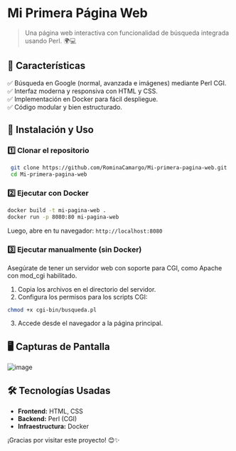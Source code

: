 # Mi Primera Página Web

> Una página web interactiva con funcionalidad de búsqueda integrada usando Perl. 🌍💻

## 📌 Características
✅ Búsqueda en Google (normal, avanzada e imágenes) mediante Perl CGI.  
✅ Interfaz moderna y responsiva con HTML y CSS.  
✅ Implementación en Docker para fácil despliegue.  
✅ Código modular y bien estructurado.  

## 🚀 Instalación y Uso
### 1️⃣ **Clonar el repositorio**
```bash
 git clone https://github.com/RominaCamargo/Mi-primera-pagina-web.git
 cd Mi-primera-pagina-web
```
### 2️⃣ **Ejecutar con Docker**
```bash
docker build -t mi-pagina-web .
docker run -p 8080:80 mi-pagina-web
```
Luego, abre en tu navegador: `http://localhost:8080`

### 3️⃣ **Ejecutar manualmente (sin Docker)**
Asegúrate de tener un servidor web con soporte para CGI, como Apache con mod_cgi habilitado.
1. Copia los archivos en el directorio del servidor.
2. Configura los permisos para los scripts CGI:
```bash
chmod +x cgi-bin/busqueda.pl
```
3. Accede desde el navegador a la página principal.

## 🖥 Capturas de Pantalla
![image](https://github.com/user-attachments/assets/8632fda6-65c3-4cfa-886c-5f8da6a3c770)

## 🛠 Tecnologías Usadas
- **Frontend:** HTML, CSS
- **Backend:** Perl (CGI)
- **Infraestructura:** Docker


¡Gracias por visitar este proyecto! 😊✨

